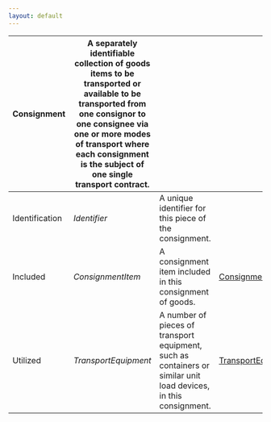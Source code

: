 ```yaml
---
layout: default
---
```


| **Consignment** | A separately identifiable collection of goods items to be transported or available to be transported from one consignor to one consignee via one or more modes of transport where each consignment is the subject of one single transport contract. | | |
| -------- | -------- | --------- | -------- |
| Identification | *Identifier* | A unique identifier for this piece of the consignment. | |
| Included | *ConsignmentItem* | A consignment item included in this consignment of goods. | [ConsignmentItem](ConsignmentItem) |
| Utilized | *TransportEquipment* | A number of pieces of transport equipment, such as containers or similar unit load devices, in this consignment. | [TransportEquipment](TransportEquipment) |
